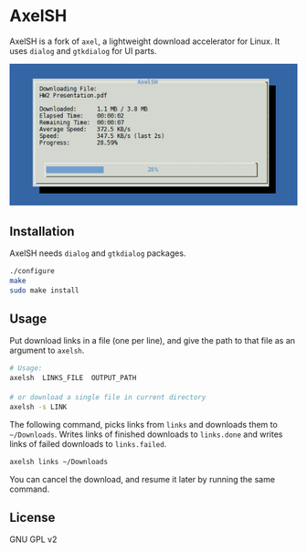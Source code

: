 # AxelSH

AxelSH is a fork of `axel`, a lightweight download accelerator for Linux. It uses `dialog` and `gtkdialog` for UI parts.

![AxelSH](/axelsh.png)

## Installation

AxelSH needs `dialog` and `gtkdialog` packages.

```bash
./configure
make
sudo make install
```

## Usage

Put download links in a file (one per line), and give the path to that file as an argument to `axelsh`.

```bash
# Usage:
axelsh  LINKS_FILE  OUTPUT_PATH

# or download a single file in current directory
axelsh -s LINK
```

The following command, picks links from `links` and downloads them to `~/Downloads`. Writes links of finished downloads to `links.done` and writes links of failed downloads to `links.failed`.

```bash
axelsh links ~/Downloads
```

You can cancel the download, and resume it later by running the same command.

## License
GNU GPL v2